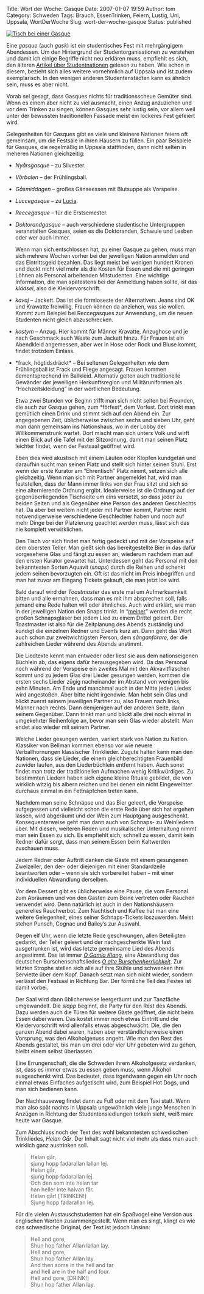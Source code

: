 Title: Wort der Woche: Gasque
Date: 2007-01-07 19:59
Author: tom
Category: Schweden
Tags: Brauch, EssenTrinken, Feiern, Lustig, Uni, Uppsala, WortDerWoche
Slug: wort-der-woche-gasque
Status: published

[![Tisch bei einer
Gasque](/pic/gasque_s.jpg "Tisch bei einer Gasque")](/pic/gasque_l.jpg)

Eine *gasque* (auch *gask*) ist ein studentisches Fest mit mehrgängigem
Abendessen. Um den Hintergrund der Studentorganisationen zu verstehen
und damit ich einige Begriffe nicht neu erklären muss, empfiehlt es
sich, den älteren [Artikel über
Studentnationen](http://www.fiket.de/2006/11/05/wort-der-woche-studentnation/)
gelesen zu haben. Wie schon in diesem, bezieht sich alles weitere
vornehmlich auf Uppsala und ist zudem exemplarisch. In den wenigen
anderen Studentenstädten kann es ähnlich sein, muss es aber nicht.

Vorab sei gesagt, dass Gasques nichts für traditionsscheue Gemüter sind.
Wenn es einem aber nicht zu viel ausmacht, einen Anzug anzuziehen und
vor dem Trinken zu singen, können Gasques sehr lustig sein, vor allem
weil unter der bewussten traditionellen Fassade meist ein lockeres Fest
gefeiert wird. <!--more-->

Gelegenheiten für Gasques gibt es viele und kleinere Nationen feiern oft
gemeinsam, um die Festsäle in ihren Häusern zu füllen. Ein paar
Beispiele für Gasques, die regelmäßig in Uppsala stattfinden, dann nicht
selten in meheren Nationen gleichzeitig:

-   *Nyårsgasque* – zu Silvester.
-   *Vårbalen* – der Frühlingsball.
-   *Gåsmiddagen* – großes Gänseessen mit Blutsuppe als Vorspeise.
-   *Luccegasque* – zu
    [Lucia](http://www.fiket.de/2006/12/13/lucia-und-die-katzen/).
-   *Reccegasque* – für die Erstsemester.

-   *Doktorandgasque* – auch verschiedene studentische Untergruppen
    veranstalten Gasques, seien es die Doktoranden, Schwule und Lesben
    oder wer auch immer.

    Wenn man sich entschlossen hat, zu einer Gasque zu gehen, muss man
    sich mehrere Wochen vorher bei der jeweiligen Nation anmelden und
    das Eintrittsgeld bezahlen. Das liegt meist bei wenigen hundert
    Kronen und deckt nicht viel mehr als die Kosten für Essen und die
    mit geringen Löhnen als Personal arbeitenden Mitstudenten. Eine
    wichtige Information, die man spätestens bei der Anmeldung haben
    sollte, ist das *klädsel*, also die Kleidervorschrift.

-   *kavaj* – Jackett. Das ist die formloseste der Alternativen. Jeans
    sind OK und Krawatte freiwillig. Frauen können da anziehen, was sie
    wollen. Kommt zum Beispiel bei Reccegasques zur Anwendung, um die
    neuen Studenten nicht gleich abzuschrecken.
-   *kostym* – Anzug. Hier kommt für Männer Kravatte, Anzughose und je
    nach Geschmack auch Weste zum Jackett hinzu. Für Frauen ist ein
    Abendkleid angemessen, aber wer in Hose oder Rock und Bluse kommt,
    findet trotzdem Einlass.

<ul>
<li>
*frack, högtidsdräckt* – Bei seltenen Gelegenheiten wie dem
Frühlingsball ist Frack und Fliege angesagt. Frauen kommen
dementsprechend im Ballkleid. Alternativ gelten auch traditionelle
Gewänder der jeweiligen Herkunftsregion und Militäruniformen als
“Hochzeitskleidung” in der wörtlichen Bedeutung.

</p>
Etwa zwei Stunden vor Beginn trifft man sich nicht selten bei Freunden,
die auch zur Gasque gehen, zum *förfest*, dem Vorfest. Dort trinkt man
gemütlich einen Drink und stimmt sich auf den Abend ein. Zur angegebenen
Zeit, üblicherweise zwischen sechs und sieben Uhr, geht man dann
gemeinsam ins Nationshaus, wo in der Lobby der Willkommenstrunk wartet.
Dort mischt man sich unters Volk und wirft einen Blick auf die Tafel mit
der Sitzordnung, damit man seinen Platz leichter findet, wenn der
Festsaal geöffnet wird.

Eben dies wird akustisch mit einem Läuten oder Klopfen kundgetan und
daraufhin sucht man seinen Platz und stellt sich hinter seinen Stuhl.
Erst wenn der erste Kurator am “Ehrentisch” Platz nimmt, setzen sich
alle gleichzeitig. Wenn man sich mit Partner angemeldet hat, wird man
feststellen, dass der Mann immer links von der Frau sitzt und sich so
eine alternierende Ordnung ergibt. Idealerweise ist die Ordnung auf der
gegenüberliegenden Tischseite um eins versetzt, so dass jeder zu beiden
Seiten und als Gegenüber eine Person des anderen Geschlechts hat. Da
aber bei weitem nicht jeder mit Partner kommt, Partner nicht
notwendigerweise verschiedene Geschlechter haben und noch auf mehr Dinge
bei der Platzierung geachtet werden muss, lässt sich das nie komplett
verwirklichen.

Den Tisch vor sich findet man fertig gedeckt und mit der Vorspeise auf
dem obersten Teller. Man gießt sich das bereitgestellte Bier in das
dafür vorgesehene Glas und fängt zu essen an, wiederum nachdem man auf
den ersten Kurator gewartet hat. Unterdessen geht das Personal mit den
bekanntesten Sorten Aquavit (*snaps*) durch die Reihen und schenkt jedem
seinen bevorzugten ein. Oft ist das nicht im Preis inbegriffen und man
hat zuvor am Eingang Tickets gekauft, die man jetzt los wird.

Bald darauf wird der *Toastmaster* das erste mal um Aufmerksamkeit
bitten und alle ermahnen, dass man es mit ihm absprechen soll, falls
jemand eine Rede halten will oder ähnliches. Auch wird erklärt, wie man
in der jeweiligen Nation den Snaps trinkt. In
“[meiner](http://www.upplandsnation.se/)” werden die recht großen
Schnapsgläser bei jedem Lied zu einem Drittel geleert. Der Toastmaster
ist also für die Zeitplanung des Abends zuständig und kündigt die
einzelnen Redner und Events kurz an. Dann geht das Wort auch schon zur
zweitwichtigsten Person, dem *sånganförare*, der die zahlreichen Lieder
während des Abends anstimmt.

Die Liedtexte kennt man entweder oder liest sie aus dem nationseigenen
Büchlein ab, das eigens dafür herausgegeben wird. Da das Personal noch
während der Vorspeise ein zweites Mal mit den Akvavitflaschen kommt und
zu jedem Glas drei Lieder gesungen werden, kommen die ersten sechs
Lieder zügig nacheinander im Abstand von wenigen bis zehn Minuten. Am
Ende und manchmal auch in der Mitte jeden Liedes wird angestoßen. Aber
bitte nicht irgendwie. Man hebt sein Glas und blickt zuerst seinem
jeweiligen Partner zu, also Frauen nach links, Männer nach rechts. Dann
demjenigen auf der anderen Seite, dann seinem Gegenüber. Dann trinkt man
und blickt alle drei noch einmal in umgekehrter Reihenfolge an, bevor
man sein Glas wieder abstellt. Man endet also wieder mit seinem Partner.

Welche Lieder gesungen werden, variiert stark von Nation zu Nation.
Klassiker von Bellman kommen ebenso vor wie neuere Verballhornungen
klassischer Trinklieder. Zugute halten kann man den Nationen, dass sie
Lieder, die einem gleichberechtigten Frauenbild zuwider laufen, aus den
Liederbüchlein entfernt haben. Auch sonst findet man trotz der
traditionellen Aufmachen wenig Kritikwürdiges. Zu bestimmten Liedern
haben sich eigene kleine Rituale gebildet, die von wirklich witzig bis
albern reichen und bei denen ein nicht Eingeweihter durchaus einmal in
ein Fettnäpfchen treten kann.

Nachdem man seine Schnäpse und das Bier geleert, die Vorspeise
aufgegessen und vielleicht schon die erste Rede über sich hat ergehen
lassen, wird abgeräumt und der Wein zum Hauptgang ausgeschenkt.
Konsequenterweise geht man dann auch von Schnaps- zu Weinliedern über.
Mit diesen, weiteren Reden und musikalischer Unterhaltung nimmt man sein
Essen zu sich. Es empfiehlt sich, schnell zu essen, damit kein Redner
dafür sorgt, dass man seinem Essen beim Kaltwerden zuschauen muss.

Jedem Redner oder Auftritt danken die Gäste mit einem gesungenen
Zweizeiler, den der- oder diejenigen mit einer Standardzeile beantworten
oder – wenn sie sich vorbereitet haben – mit einer individuellen
Abwandlung derselben.

Vor dem Dessert gibt es üblicherweise eine Pause, die vom Personal zum
Abräumen und von den Gästen zum Beine vertreten oder Rauchen verwendet
wird. Denn natürlich ist auch in den Nationshäusern generelles
Rauchverbot. Zum Nachtisch und Kaffee hat man eine weitere Gelegenheit,
eines seiner Schnaps-Tickets loszuwerden. Meist stehen Punsch, Cognac
und Bailey’s zur Auswahl.

Gegen elf Uhr, wenn die letzte Rede geschwungen, allen Beteiligten
gedankt, der Teller geleert und der nachgeschenkte Wein fast
ausgetrunken ist, wird das letzte gemeinsame Lied des Abends angestimmt.
Das ist immer [*O Gamla
Klang*](http://www.dsek.lth.se/arkiv/sanger/index.php?song=287), eine
Abwandlung des deutschen Burschenschaftsliedes [*O alte
Burschenherrlichkeit*](http://www.absolvia.de/wuerzburg/lohalte.htm).
Zur letzten Strophe stellen sich alle auf ihre Stühle und schwenken ihre
Serviette über dem Kopf. Danach setzt man sich nicht wieder, sondern
verlässt den Festsaal in Richtung Bar. Der förmliche Teil des Festes ist
damit vorbei.

Der Saal wird dann üblicherweise leergeräumt und zur Tanzfäche
umgewandelt. Die *släpp* beginnt, die Party für den Rest des Abends.
Dazu werden auch die Türen für weitere Gäste geöffnet, die nicht beim
Essen dabei waren. Das kostet immer noch etwas Eintritt und die
Kleidervorschrift wird allenfalls etwas abgeschwächt. Die, die den
ganzen Abend dabei waren, haben aber verständlicherweise einen
Vorsprung, was den Alkoholgenuss angeht. Wie man den Rest des Abends
gestaltet, bis man um drei oder vier Uhr gebeten wird zu gehen, bleibt
einem selbst überlassen.

Eine Errungenschaft, die die Schweden ihrem Alkoholgesetz verdanken,
ist, dass es immer etwas zu essen geben muss, wenn Alkohol ausgeschenkt
wird. Das bedeutet, dass irgendwann gegen ein Uhr noch einmal etwas
Einfaches aufgetischt wird, zum Beispiel Hot Dogs, und man sich bedienen
kann.

Der Nachhauseweg findet dann zu Fuß oder mit dem Taxi statt. Wenn man
also spät nachts in Uppsala ungewöhnlich viele junge Menschen in Anzügen
in Richtung der Studentensiedlungen torkeln sieht, weiß man: heute war
Gasque.

<a name="helan"></a>Zum Abschluss noch der Text des wohl bekanntesten
schwedischen Trinkliedes, *Helan Går*. Der Inhalt sagt nicht viel mehr
als dass man auch wirklich ganz austrinken soll.

> Helan går,  
>  sjung hopp fadarallan lallan lej.  
>  Helan går,  
>  sjung hopp fadarallan lej.  
>  Och den som inte helan tar  
>  han heller inte halvan får.  
>  Helan går! [TRINKEN!]  
>  Sjung hopp fadarallan lej.

Für die vielen Austauschstudenten hat ein Spaßvogel eine Version aus
englischen Worten zusammengestellt. Wenn man es singt, klingt es wie das
schwedische Original, der Text ist jedoch Unsinn:

> Hell and gore,  
>  Shun hop father Allan lallan lay.  
>  Hell and gore,  
>  Shun hop father Allan lay.  
>  And then some in the hell and tar  
>  and hell are in the half and four.  
>  Hell and gore, [DRINK!]  
>  Shun hop father Allan lay.

